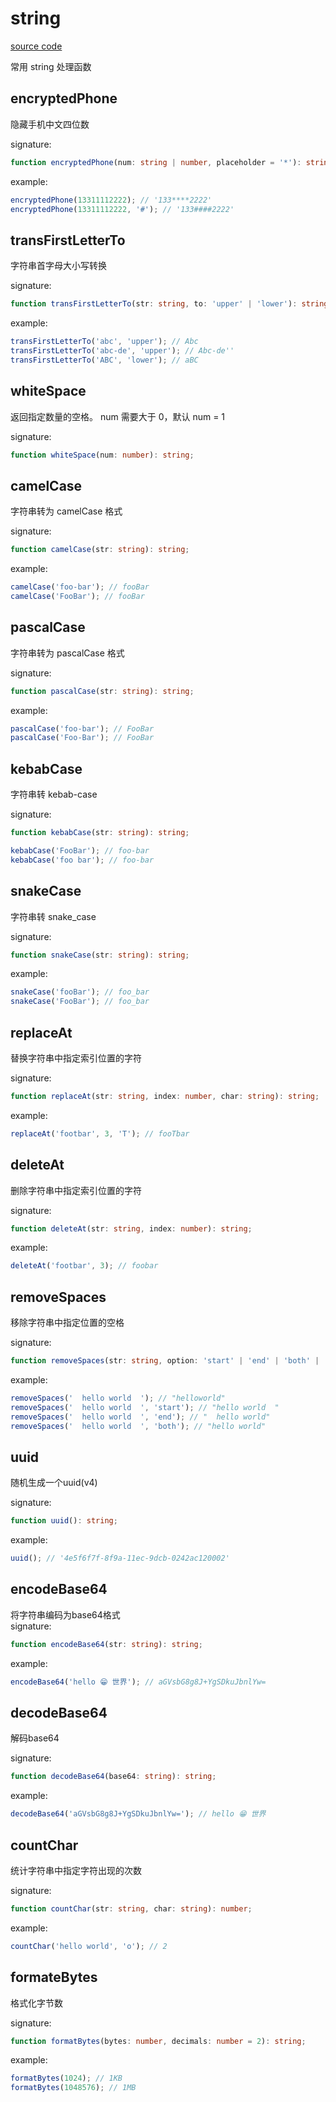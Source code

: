 # string

[source code](https://github.com/CiroLee/utils-gear/blob/main/src/string.ts)

常用 string 处理函数

## encryptedPhone

隐藏手机中文四位数

signature:

```typescript
function encryptedPhone(num: string | number, placeholder = '*'): string;
```

example:

```typescript
encryptedPhone(13311112222); // '133****2222'
encryptedPhone(13311112222, '#'); // '133####2222'
```

## transFirstLetterTo

字符串首字母大小写转换

signature:

```typescript
function transFirstLetterTo(str: string, to: 'upper' | 'lower'): string;
```

example:

```typescript
transFirstLetterTo('abc', 'upper'); // Abc
transFirstLetterTo('abc-de', 'upper'); // Abc-de''
transFirstLetterTo('ABC', 'lower'); // aBC
```

## whiteSpace

返回指定数量的空格。 num 需要大于 0，默认 num = 1

signature:

```typescript
function whiteSpace(num: number): string;
```

## camelCase

字符串转为 camelCase 格式

signature:

```typescript
function camelCase(str: string): string;
```

example:

```typescript
camelCase('foo-bar'); // fooBar
camelCase('FooBar'); // fooBar
```

## pascalCase

字符串转为 pascalCase 格式

signature:

```typescript
function pascalCase(str: string): string;
```

example:

```typescript
pascalCase('foo-bar'); // FooBar
pascalCase('Foo-Bar'); // FooBar
```

## kebabCase

字符串转 kebab-case

signature:

```typescript
function kebabCase(str: string): string;
```

```typescript
kebabCase('FooBar'); // foo-bar
kebabCase('foo bar'); // foo-bar
```

## snakeCase

字符串转 snake_case

signature:

```typescript
function snakeCase(str: string): string;
```

example:

```typescript
snakeCase('fooBar'); // foo_bar
snakeCase('FooBar'); // foo_bar
```

## replaceAt

替换字符串中指定索引位置的字符

signature:

```typescript
function replaceAt(str: string, index: number, char: string): string;
```

example:

```typescript
replaceAt('footbar', 3, 'T'); // fooTbar
```

## deleteAt

删除字符串中指定索引位置的字符

signature:

```typescript
function deleteAt(str: string, index: number): string;
```

example:

```typescript
deleteAt('footbar', 3); // foobar
```

## removeSpaces

移除字符串中指定位置的空格

signature:

```typescript
function removeSpaces(str: string, option: 'start' | 'end' | 'both' | 'all' = 'all'): string;
```

example:

```typescript
removeSpaces('  hello world  '); // "helloworld"
removeSpaces('  hello world  ', 'start'); // "hello world  "
removeSpaces('  hello world  ', 'end'); // "  hello world"
removeSpaces('  hello world  ', 'both'); // "hello world"
```

## uuid

随机生成一个uuid(v4)

signature:

```typescript
function uuid(): string;
```

example:

```typescript
uuid(); // '4e5f6f7f-8f9a-11ec-9dcb-0242ac120002'
```

## encodeBase64

将字符串编码为base64格式  
signature:

```typescript
function encodeBase64(str: string): string;
```

example:

```typescript
encodeBase64('hello 😁 世界'); // aGVsbG8g8J+YgSDkuJbnlYw=
```

## decodeBase64

解码base64

signature:

```typescript
function decodeBase64(base64: string): string;
```

example:

```typescript
decodeBase64('aGVsbG8g8J+YgSDkuJbnlYw='); // hello 😁 世界
```

## countChar

统计字符串中指定字符出现的次数

signature:

```typescript
function countChar(str: string, char: string): number;
```

example:

```typescript
countChar('hello world', 'o'); // 2
```

## formateBytes

格式化字节数

signature:

```typescript
function formatBytes(bytes: number, decimals: number = 2): string;
```

example:

```typescript
formatBytes(1024); // 1KB
formatBytes(1048576); // 1MB
```
